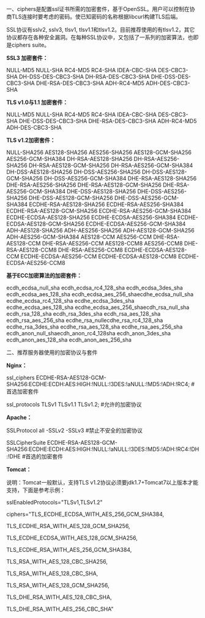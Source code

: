 一、ciphers是配置ssl证书所需的加密套件，基于OpenSSL。用户可以控制在协商TLS连接时要考虑的密码。使已知密码的名称根据libcurl构建TLS后端。

SSL协议有sslv2, sslv3, tlsv1, tlsv1.1和tlsv1.2。目前推荐使用的有tlsv1.2，其它协议都存在各种安全漏洞。在每种SSL协议中，又包括了一系列的加密算法，也即是ciphers suite。

**SSL3 加密套件：**

NULL-MD5
NULL-SHA RC4-MD5 RC4-SHA IDEA-CBC-SHA DES-CBC3-SHA DH-DSS-DES-CBC3-SHA
DH-RSA-DES-CBC3-SHA DHE-DSS-DES-CBC3-SHA DHE-RSA-DES-CBC3-SHA
ADH-RC4-MD5 ADH-DES-CBC3-SHA

**TLS v1.0与1.1 加密套件：**

NULL-MD5
NULL-SHA RC4-MD5 RC4-SHA IDEA-CBC-SHA DES-CBC3-SHA DHE-DSS-DES-CBC3-SHA
DHE-RSA-DES-CBC3-SHA ADH-RC4-MD5 ADH-DES-CBC3-SHA

**TLS v1.2加密套件：**

NULL-SHA256
AES128-SHA256 AES256-SHA256 AES128-GCM-SHA256 AES256-GCM-SHA384
DH-RSA-AES128-SHA256 DH-RSA-AES256-SHA256 DH-RSA-AES128-GCM-SHA256
DH-RSA-AES256-GCM-SHA384 DH-DSS-AES128-SHA256 DH-DSS-AES256-SHA256
DH-DSS-AES128-GCM-SHA256 DH-DSS-AES256-GCM-SHA384 DHE-RSA-AES128-SHA256
DHE-RSA-AES256-SHA256 DHE-RSA-AES128-GCM-SHA256
DHE-RSA-AES256-GCM-SHA384 DHE-DSS-AES128-SHA256 DHE-DSS-AES256-SHA256
DHE-DSS-AES128-GCM-SHA256 DHE-DSS-AES256-GCM-SHA384
ECDHE-RSA-AES128-SHA256 ECDHE-RSA-AES256-SHA384
ECDHE-RSA-AES128-GCM-SHA256 ECDHE-RSA-AES256-GCM-SHA384
ECDHE-ECDSA-AES128-SHA256 ECDHE-ECDSA-AES256-SHA384
ECDHE-ECDSA-AES128-GCM-SHA256 ECDHE-ECDSA-AES256-GCM-SHA384
ADH-AES128-SHA256 ADH-AES256-SHA256 ADH-AES128-GCM-SHA256
ADH-AES256-GCM-SHA384 AES128-CCM AES256-CCM DHE-RSA-AES128-CCM
DHE-RSA-AES256-CCM AES128-CCM8 AES256-CCM8 DHE-RSA-AES128-CCM8
DHE-RSA-AES256-CCM8 ECDHE-ECDSA-AES128-CCM ECDHE-ECDSA-AES256-CCM
ECDHE-ECDSA-AES128-CCM8 ECDHE-ECDSA-AES256-CCM8

**基于ECC加密算法的加密套件：**

ecdh_ecdsa_null_sha
ecdh_ecdsa_rc4_128_sha ecdh_ecdsa_3des_sha ecdh_ecdsa_aes_128_sha
ecdh_ecdsa_aes_256_shaecdhe_ecdsa_null_sha ecdhe_ecdsa_rc4_128_sha
ecdhe_ecdsa_3des_sha ecdhe_ecdsa_aes_128_sha
ecdhe_ecdsa_aes_256_shaecdh_rsa_null_sha ecdh_rsa_128_sha
ecdh_rsa_3des_sha ecdh_rsa_aes_128_sha ecdh_rsa_aes_256_sha
ecdhe_rsa_nullecdhe_rsa_rc4_128_sha ecdhe_rsa_3des_sha
ecdhe_rsa_aes_128_sha ecdhe_rsa_aes_256_sha
ecdh_anon_null_shaecdh_anon_rc4_128sha ecdh_anon_3des_sha
ecdh_anon_aes_128_sha ecdh_anon_aes_256_sha

二、推荐服务器使用的加密协议与套件

**Nginx：**

ssl_ciphers ECDHE-RSA-AES128-GCM-SHA256:ECDHE:ECDH:AES:HIGH:!NULL:!3DES:!aNULL:!MD5:!ADH:!RC4;  #首选加密套件

ssl_protocols TLSv1 TLSv1.1 TLSv1.2;    #允许的加密协议

**Apache：**

SSLProtocol all -SSLv2 -SSLv3    #禁止不安全的加密协议

SSLCipherSuite ECDHE-RSA-AES128-GCM-SHA256:ECDHE:ECDH:AES:HIGH:!NULL:!aNULL:!3DES:!MD5:!ADH:!RC4:!DH:!DHE  #首选的加密套件

**Tomcat：**

说明：Tomcat一般默认，支持TLS v1.2协议必须要jdk1.7+Tomcat7以上版本才能支持，下面是参考示例：

sslEnabledProtocols="TLSv1,TLSv1.2"

ciphers="TLS_ECDHE_ECDSA_WITH_AES_256_GCM_SHA384,

TLS_ECDHE_RSA_WITH_AES_128_GCM_SHA256,

TLS_ECDHE_ECDSA_WITH_AES_128_GCM_SHA256,

TLS_ECDHE_RSA_WITH_AES_256_GCM_SHA384,

TLS_RSA_WITH_AES_128_CBC_SHA256,

TLS_RSA_WITH_AES_128_CBC_SHA,

TLS_RSA_WITH_AES_128_GCM_SHA256,

TLS_DHE_RSA_WITH_AES_128_CBC_SHA,

TLS_DHE_RSA_WITH_AES_256_CBC_SHA"
